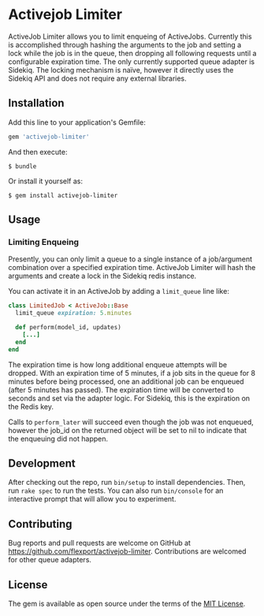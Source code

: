 # Activejob Limiter

ActiveJob Limiter allows you to limit enqueing of ActiveJobs. Currently this is accomplished through hashing the arguments to the job and setting a lock while the job is in the queue, then dropping all following requests until a configurable expiration time. The only currently supported queue adapter is Sidekiq. The locking mechanism is naïve, however it directly uses the Sidekiq API and does not require any external libraries.

## Installation

Add this line to your application's Gemfile:

```ruby
gem 'activejob-limiter'
```

And then execute:

    $ bundle

Or install it yourself as:

    $ gem install activejob-limiter

## Usage

### Limiting Enqueing

Presently, you can only limit a queue to a single instance of a job/argument combination over a specified expiration time. ActiveJob Limiter will hash the arguments and create a lock in the Sidekiq redis instance.

You can activate it in an ActiveJob by adding a `limit_queue` line like:

```ruby
class LimitedJob < ActiveJob::Base
  limit_queue expiration: 5.minutes

  def perform(model_id, updates)
  	[...]
  end
end
```

The expiration time is how long additional enqueue attempts will be dropped. With an expiration time of 5 minutes, if a job sits in the queue for 8 minutes before being processed, one an additional job can be enqueued (after 5 minutes has passed). The expiration time will be converted to seconds and set via the adapter logic. For Sidekiq, this is the expiration on the Redis key.

Calls to `perform_later` will succeed even though the job was not enqueued, however the job_id on the returned object will be set to nil to indicate that the enqueuing did not happen.

## Development

After checking out the repo, run `bin/setup` to install dependencies. Then, run `rake spec` to run the tests. You can also run `bin/console` for an interactive prompt that will allow you to experiment.

## Contributing

Bug reports and pull requests are welcome on GitHub at https://github.com/flexport/activejob-limiter. Contributions are welcomed for other queue adapters.

## License

The gem is available as open source under the terms of the [MIT License](https://opensource.org/licenses/MIT).
